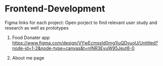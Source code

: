 ﻿# Frontend-Development
Figma links for each project:
Open porject to find relevant user study and research as well as prototypes

1) Food Donater app
   https://www.figma.com/design/VYwEcmssId0mg1IuQDvuoU/Untitled?node-id=1-2&node-type=canvas&t=nINR3EvuW95Jeut6-0

2) About me page
